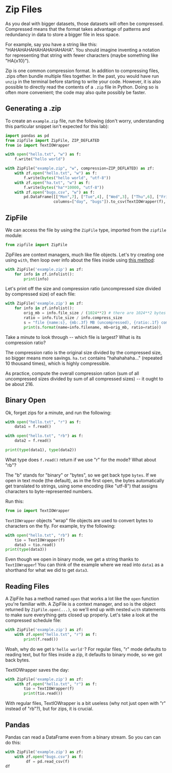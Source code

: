 # Zip Files

As you deal with bigger datasets, those datasets will often be
compressed.  Compressed means that the format takes advantage of
patterns and redundancy in data to store a bigger file in less space.

For example, say you have a string like this: "HAHAHAHAHAHAHAHAHAHA".
You should imagine inventing a notation for representing that string
with fewer characters (maybe something like "HA{x10}").

Zip is one common compression format.  In addition to compressing
files, .zips often bundle multiple files together.  In the past, you
would have run `unzip` in the terminal before starting to write your
code.  However, it is also possible to directly read the contents of a
`.zip` file in Python.  Doing so is often more convenient; the code
may also quite possibly be faster.

## Generating a .zip

To create an `example.zip` file, run the following (don't worry,
understanding this particular snippet isn't expected for this lab):

```python
import pandas as pd
from zipfile import ZipFile, ZIP_DEFLATED
from io import TextIOWrapper

with open("hello.txt", "w") as f:
    f.write("hello world")

with ZipFile("example.zip", "w", compression=ZIP_DEFLATED) as zf:
    with zf.open("hello.txt", "w") as f:
        f.write(bytes("hello world", "utf-8"))
    with zf.open("ha.txt", "w") as f:
        f.write(bytes("ha"*10000, "utf-8"))
    with zf.open("bugs.csv", "w") as f:
        pd.DataFrame([["Mon",7], ["Tue",4], ["Wed",3], ["Thu",6], ["Fri",9]],
                     columns=["day", "bugs"]).to_csv(TextIOWrapper(f), index=False)
```

## ZipFile

We can access the file by using the `ZipFile` type, imported from the `zipfile` module:

```python
from zipfile import ZipFile
```

ZipFiles are context managers, much like file objects.  Let's try
creating one using `with`, then loop over info about the files inside
using [this
method](https://docs.python.org/3/library/zipfile.html#zipfile.ZipFile.infolist):

```python
with ZipFile('example.zip') as zf:
    for info in zf.infolist():
        print(info)
```

Let's print off the size and compression ratio (uncompressed size divided by compressed size) of each file:

```python
with ZipFile('example.zip') as zf:
    for info in zf.infolist():
        orig_mb = info.file_size / (1024**2) # there are 1024**2 bytes in a MB
        ratio = info.file_size / info.compress_size
        s = "file {name:s}, {mb:.3f} MB (uncompressed), {ratio:.1f} compression ratio"
        print(s.format(name=info.filename, mb=orig_mb, ratio=ratio))
```

Take a minute to look through -- which file is largest?  What is its
compression ratio?

The compression ratio is the original size divided by the compressed
size, so bigger means more savings.  `ha.txt` contains "hahahahaha..."
(repeated 10 thousand times), which is highly compressible.

As practice, compute the overall compression ration (sum of all
uncompressed sizes divided by sum of all compressed sizes) -- it ought
to be about 216.

## Binary Open

Ok, forget zips for a minute, and run the following:

```python
with open("hello.txt", "r") as f:
    data1 = f.read()

with open("hello.txt", "rb") as f:
    data2 = f.read()

print(type(data1), type(data2))
```

What type does `f.read()` return if we use "r" for the mode?  What
about "rb"?

The "b" stands for "binary" or "bytes", so we get back type `bytes`.
If we open in text mode (the default), as in the first open, the bytes
automatically get translated to strings, using some encoding (like
"utf-8") that assigns characters to byte-represented numbers.

Run this:

```python
from io import TextIOWrapper
```

`TextIOWrapper` objects "wrap" file objects are used to convert bytes
to characters on the fly.  For example, try the following:

```python
with open("hello.txt", "rb") as f:
    tio = TextIOWrapper(f)
    data3 = tio.read()
print(type(data3))
```

Even though we open in binary mode, we get a string thanks to
`TextIOWrapper`!  You can think of the example where we read into
`data1` as a shorthand for what we did to get `data3`.

## Reading Files

A ZipFile has a method named `open` that works a lot like the `open`
function you're familiar with.  A ZipFile is a context manager, and so
is the object returned by `ZipFile.open(...)`, so we'll end up with
nested `with` statements to make sure everything gets closed up
properly.  Let's take a look at the compressed schedule file:

```python
with ZipFile('example.zip') as zf:
    with zf.open("hello.txt", "r") as f:
        print(f.read())
```

Woah, why do we get `b'hello world'`?  For regular files, "r" mode
defaults to reading text, but for files inside a zip, it defaults to
binary mode, so we got back bytes.

TextIOWrapper saves the day:

```python
with ZipFile('example.zip') as zf:
    with zf.open("hello.txt", "r") as f:
        tio = TextIOWrapper(f)
        print(tio.read())
```

With regular files, TextIOWrapper is a bit useless (why not just open
with "r" instead of "rb"?), but for zips, it is crucial.

## Pandas

Pandas can read a DataFrame even from a binary stream.  So you can can do this:

```python
with ZipFile('example.zip') as zf:
    with zf.open("bugs.csv") as f:
         df = pd.read_csv(f)
df
```

